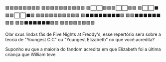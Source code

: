   🟪🟪🟪🟪🟪🟪🟪🟪
🟪🟪🟪🟪🟪🟪🟪🟪🟪🟪
🟪⬜️⬜️🟪🟪🟪⬜️⬜️🟪🟪
🟪⬜️⬜️⬛🟪🟪⬜️⬜️⬛🟪
🟪🟪🟪🟪🟪🟪🟪🟪🟪🟪
🟪⬛⬛⬛⬛⬛⬛⬛⬛🟪
🟪🟪⬛⬛⬛⬛⬛⬛🟪🟪
🟪🟪⬛⬛⬛⬛⬛⬛🟪🟪
  🟪🟪🟪🟪🟪🟪🟪🟪


Olar sxus lindxs fãs de Five Nights at Freddy's, esse repertório sera sobre a teoria de "Youngest C.C" ou "Youngest Elizabeth" no que você acredita? 

 Suponho eu que a maioria do fandom acredita em que Elizabeth foi a última criança que William teve
